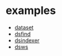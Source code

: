 
# examples

+ [dataset](dataset/)
+ [dsfind](dsfind/)
+ [dsindexer](dsindexer/)
+ [dsws](dsws/)






















































































